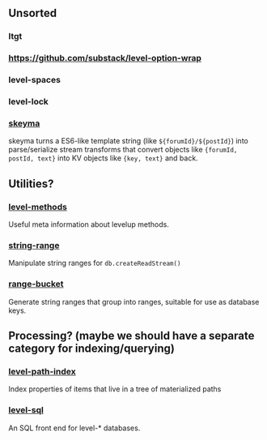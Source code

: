 ## Unsorted

### ltgt
### https://github.com/substack/level-option-wrap
### level-spaces
### level-lock

### [skeyma](https://github.com/jed/skeyma)

skeyma turns a ES6-like template string (like `${forumId}/${postId}`) into parse/serialize stream transforms that convert objects like `{forumId, postId, text}` into KV objects like `{key, text}` and back.

## Utilities?

### [level-methods](https://github.com/Wayla/level-methods)

Useful meta information about levelup methods.

### [string-range](https://github.com/dominictarr/string-range)

Manipulate string ranges for `db.createReadStream()`

### [range-bucket](https://github.com/dominictarr/range-bucket)

Generate string ranges that group into ranges, suitable for use as database keys.

## Processing? (maybe we should have a separate category for indexing/querying)

### [level-path-index](https://github.com/binocarlos/level-path-index)

Index properties of items that live in a tree of materialized paths

### [level-sql](https://github.com/hij1nx/level-sql)

An SQL front end for level-* databases.
